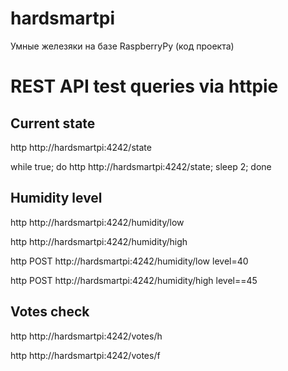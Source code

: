 # hardsmartpi
Умные железяки на базе RaspberryPy (код проекта)

# REST API test queries via httpie

## Current state

http http://hardsmartpi:4242/state

while true; do http http://hardsmartpi:4242/state; sleep 2; done

## Humidity level

http http://hardsmartpi:4242/humidity/low

http http://hardsmartpi:4242/humidity/high

http POST http://hardsmartpi:4242/humidity/low level=40

http POST http://hardsmartpi:4242/humidity/high level==45


## Votes check
http http://hardsmartpi:4242/votes/h

http http://hardsmartpi:4242/votes/f
